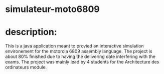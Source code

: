 # simulateur-moto6809
# description:
This is a java application meant to provied an interactive simulation environement for the motorola 6809 assembly language.
The project is about 80% finished due to having the delivering date interfering with the exams.
The project was mainly lead by 4 students for the Architecture des ordinateurs module.
